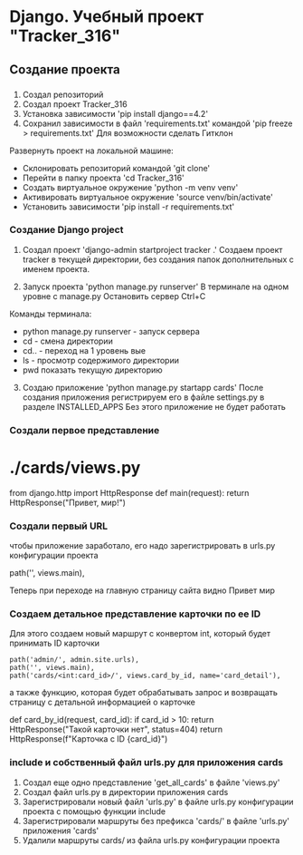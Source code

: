 # Django. Учебный проект "Tracker_316"
## Создание проекта
### 
1. Создал репозиторий
2. Создал проект Tracker_316
3. Установка зависимости 'pip install django==4.2'
4. Сохранил зависимости в файл 'requirements.txt' командой 'pip freeze > requirements.txt' Для возможности сделать Гитклон

Развернуть проект на локальной машине:
- Склонировать репозиторий командой 'git clone'
- Перейти в папку проекта 'cd Tracker_316'
- Создать виртуальное окружение 'python -m venv venv'
- Активировать виртуальное окружение 'source venv/bin/activate'
- Установить зависимости 'pip install -r requirements.txt'

### Создание Django project
1. Создал проект 'django-admin startproject tracker .'
Создаем проект tracker в текущей директории, без создания папок дополнительных с именем проекта.

2. Запуск проекта 'python manage.py runserver' В терминале на одном уровне с manage.py  Остановить сервер Ctrl+C

Команды терминала:
- python manage.py runserver - запуск сервера
- cd - смена директории
- cd.. - переход на 1 уровень вые
- ls - просмотр содержимого директории
- pwd показать текущую директорию

3. Создаю приложение 'python manage.py startapp cards'
После создания приложения регистрируем его в файле settings.py в разделе INSTALLED_APPS
Без этого приложение не будет работать

### Создали первое представление 
# ./cards/views.py
from django.http import HttpResponse
def main(request):
    return HttpResponse("Привет, мир!")
### Создали первый URL 
чтобы приложение заработало, его надо зарегистрировать в urls.py конфигурации проекта

path('', views.main),

Теперь при переходе на главную страницу сайта видно Привет мир

### Создаем детальное представление карточки по ее ID
Для этого создаем новый маршрут с конвертом int, который будет принимать ID карточки

    path('admin/', admin.site.urls),
    path('', views.main),
    path('cards/<int:card_id>/', views.card_by_id, name='card_detail'),

а также функцию, которая будет обрабатывать запрос и возвращать страницу с детальной информацией о карточке

def card_by_id(request, card_id):
    if card_id > 10:
        return HttpResponse("Такой карточки нет", status=404)
    return HttpResponse(f"Карточка с ID {card_id}")

### include и собственный файл urls.py для приложения cards
1. Создал еще одно представление 'get_all_cards' в файле 'views.py'
2. Создал файл urls.py в директории приложения cards
3. Зарегистрировали новый файл 'urls.py' в файле urls.py конфигурации проекта с помощью функции include
4. Зарегистрировали маршруты без префикса 'cards/' в файле 'urls.py' приложения 'cards'
5. Удалили маршруты cards/ из файла urls.py конфигурации проекта
